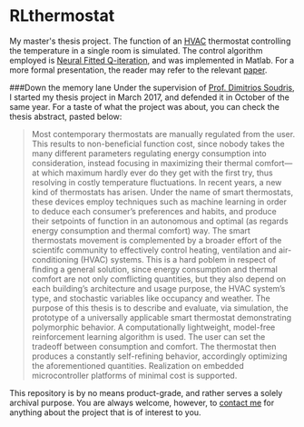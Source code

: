 # RLthermostat
My master's thesis project. The function of an [HVAC][wiki] thermostat controlling the temperature in a single room is simulated. The control algorithm employed is [Neural Fitted Q-iteration][nfq], and was implemented in Matlab. For a more formal presentation, the reader may refer to the relevant [paper][acm].

###Down the memory lane
Under the supervision of [Prof. Dimitrios Soudris][PDS], I started my thesis project in March 2017, and defended it in October of the same year. For a taste of what the project was about, you can check the thesis abstract, pasted below:

>Most contemporary thermostats are manually regulated from the user. This results to non-beneficial function cost, since nobody takes the many different parameters regulating energy consumption into consideration, instead focusing in maximizing their thermal comfort—at which maximum hardly ever do they get with the first try, thus resolving in costly temperature fluctuations.      In recent years, a new kind of thermostats has arisen. Under the name of smart thermostats, these devices employ techniques such as machine learning in order to deduce each consumer’s preferences and habits, and produce their setpoints of function in an autonomous and optimal (as regards energy consumption and thermal comfort) way. The smart thermostats movement is complemented by a broader effort of the scientifc community to effectively control heating, ventilation and air-conditioning (HVAC) systems. This is a hard poblem in respect of finding a general solution, since energy consumption and thermal comfort are not only comflicting quantities, but they also depend on each building’s architecture and usage purpose, the HVAC system’s type, and stochastic variables like occupancy and weather. The purpose of this thesis is to describe and evaluate, via simulation, the prototype of a universally applicable smart thermostat demonstrating polymorphic behavior. A computationally lightweight, model-free reinforcement learning algorithm is used. The user can set the tradeoff between consumption and comfort. The thermostat then produces a constantly self-refining behavior, accordingly optimizing the aforementioned quantities. Realization on embedded microcontroller platforms of minimal cost is supported.

This repository is by no means product-grade, and rather serves a solely archival purpose. You are always welcome, however, to [contact me][mail] for anything about the project that is of interest to you.

[PDS]: <https://microlab.ntua.gr/academics/dimitrios-soudris/>
[acm]: <https://dl.acm.org/doi/abs/10.1145/3285017.3285024>
[wiki]: <https://en.wikipedia.org/wiki/Heating,_ventilation,_and_air_conditioning>
[nfq]: <https://ml.informatik.uni-freiburg.de/former/_media/publications/rieecml05.pdf>
[mail]: <mailto:clabrakos@gmail.com>
